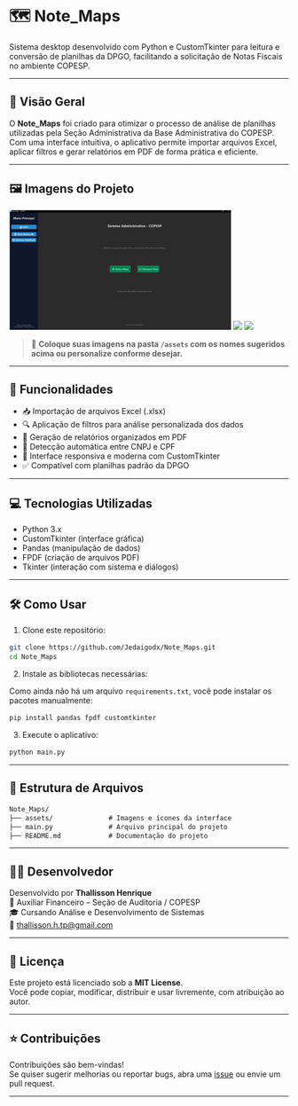 # 🗺️ Note_Maps

Sistema desktop desenvolvido com Python e CustomTkinter para leitura e conversão de planilhas da DPGO, facilitando a solicitação de Notas Fiscais no ambiente COPESP.

---

## 📌 Visão Geral

O **Note_Maps** foi criado para otimizar o processo de análise de planilhas utilizadas pela Seção Administrativa da Base Administrativa do COPESP.  
Com uma interface intuitiva, o aplicativo permite importar arquivos Excel, aplicar filtros e gerar relatórios em PDF de forma prática e eficiente.

---

## 🖼️ Imagens do Projeto

<p float="left">
  <img src="assets/tela_inicial.png" width="400"/>
  <img src="assets/filtro_dados.png" width="400"/>
  <img src="assets/pdf_gerado.png" width="400"/>
</p>

> 🔁 **Coloque suas imagens na pasta `/assets` com os nomes sugeridos acima ou personalize conforme desejar.**

---

## 🚀 Funcionalidades

- 📥 Importação de arquivos Excel (.xlsx)
- 🔍 Aplicação de filtros para análise personalizada dos dados
- 🧾 Geração de relatórios organizados em PDF
- 🤖 Detecção automática entre CNPJ e CPF
- 🎨 Interface responsiva e moderna com CustomTkinter
- ✅ Compatível com planilhas padrão da DPGO

---

## 💻 Tecnologias Utilizadas

- Python 3.x  
- CustomTkinter (interface gráfica)
- Pandas (manipulação de dados)
- FPDF (criação de arquivos PDF)
- Tkinter (interação com sistema e diálogos)

---

## 🛠️ Como Usar

1. Clone este repositório:

```bash
git clone https://github.com/Jedaigodx/Note_Maps.git
cd Note_Maps
```

2. Instale as bibliotecas necessárias:

Como ainda não há um arquivo `requirements.txt`, você pode instalar os pacotes manualmente:

```bash
pip install pandas fpdf customtkinter
```

3. Execute o aplicativo:

```bash
python main.py
```

---

## 📂 Estrutura de Arquivos

```
Note_Maps/
├── assets/              # Imagens e ícones da interface
├── main.py              # Arquivo principal do projeto
├── README.md            # Documentação do projeto
```

---

## 👨‍💻 Desenvolvedor

Desenvolvido por **Thallisson Henrique**  
📍 Auxiliar Financeiro – Seção de Auditoria / COPESP  
🎓 Cursando Análise e Desenvolvimento de Sistemas  
📧 thallisson.h.tp@gmail.com 

---

## 📃 Licença

Este projeto está licenciado sob a **MIT License**.  
Você pode copiar, modificar, distribuir e usar livremente, com atribuição ao autor.

---

## ⭐ Contribuições

Contribuições são bem-vindas!  
Se quiser sugerir melhorias ou reportar bugs, abra uma [issue](https://github.com/Jedaigodx/Note_Maps/issues) ou envie um pull request.

---